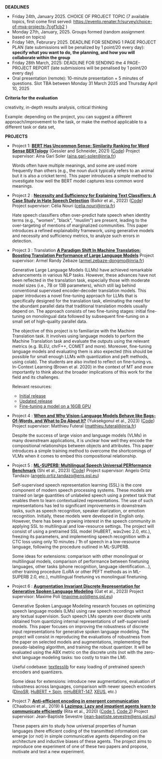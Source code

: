 **DEADLINES**
- Friday 24th, January 2025. CHOICE OF PROJECT TOPIC (7 available topics, first come first served: https://evento.renater.fr/survey/choice-of-mva-projects-7cgf1cb2 )
- Monday 27th, January, 2025. Groups formed (random assignment based on topics)
- Friday 14th, Februrary 2025. DEADLINE FOR SENDING 1 PAGE PROJECT PLAN (late submissions will be penalized by 1 point/20 every day): **specify what you want to do, the planning, and how you will collaborate within the group**
- Friday 28th March, 2025: DEADLINE FOR SENDING the 4 PAGE-PROJECT REPORT (late submissions will be penalised by 1 point/20 every day)
- Oral presentation (remote): 10-minute presentation + 5 minutes of questions. Slot TBA between Monday 31 March 2025 and Thursday April 10, 2025

**Criteria for the evaluation**

creativity, in-depth results analysis, critical thinking

Example: depending on the project, you can suggest a different approach/improvement to the task, or make the method applicable to a different task or data set,


**PROJECTS**

- Project 1:  [**BERT Has Uncommon Sense: Similarity Ranking for Word Sense BERTology**](https://aclanthology.org/2021.blackboxnlp-1.43/) (Gessler and Schneider, 2021) ([Code](https://github.com/lgessler/bert-has-uncommon-sense/tree/master))
  Project supervisor: Aina Garí Soler (aina.gari-soler@inria.fr)
  
  Words often have multiple meanings, and some are used more frequently than others (e.g., the noun _duck_ typically refers to an animal but it is also a cricket term). This paper introduces a simple method to investigate how well the BERT model captures less common word meanings. 

- Project 2 : [**Necessity and Sufficiency for Explaining Text Classifiers: A Case Study in Hate Speech Detection**](https://arxiv.org/abs/2205.03302) (Balkir et al., 2022) ([Code](https://github.com/esmab/necessity-sufficiency/tree/main))
  Project supervisor: Célia Nouri (celia.nouri@inria.fr)

  Hate speech classifiers often over-predict hate speech when identity terms (e.g., "women", "black", "muslim") are present, leading to the over-targeting of mentions of marginalized communities. This paper introduces a refined explainability framework, using generative models and necessity and sufficiency metrics, to analyze such errors in detection.

- Project 3 : Translation [**A Paradigm Shift In Machine Translation: Boosting Translation Performance of Large Language Models**](https://arxiv.org/pdf/2309.11674)
  Project supervisor: Armel Randy Zebaze (armel.zebaze-dongmo@inria.fr)

  Generative Large Language Models (LLMs) have achieved remarkable advancements in various NLP tasks. However, these advances have not been reflected in the translation task, especially those with moderate model sizes (i.e., 7B or 13B parameters), which still lag behind conventional supervised encoder-decoder translation models. This paper introduces a novel fine-tuning approach for LLMs that is specifically designed for the translation task, eliminating the need for the abundant parallel data that traditional translation models usually depend on. The approach consists of two fine-tuning stages: initial fine-tuning on monolingual data followed by subsequent fine-tuning on a small set of high-quality parallel data.

  The objective of this project is to familiarize with the Machine Translation task. It involves using language models to perform the Machine Translation task and evaluate the outputs using the relevant metrics (e.g. BLEU, chrF++, COMET and more). Moreover, fine-tuning language models and evaluating them is also expected (this should be possible for small enough LLMs with quantization and peft methods, using colab). The students are also invited to reflect on fine-tuning vs. In-Context Learning (Brown et al. 2020) in the context of MT and more importantly to think about the broader implications of this work for the field and its challenges.

  Relevant resources:
    - [Initial release](https://github.com/fe1ixxu/ALMA/tree/a3cc7877752779346312bb07798172eadc83d692)
    - [Updated release](https://github.com/fe1ixxu/ALMA)
    - [Fine-tuning a model on a 16GB GPU](https://colab.research.google.com/github/ashishpatel26/LLM-Finetuning/blob/main/2.Fine_Tune_Your_Own_Llama_2_Model_in_a_Colab_Notebook.ipynb)
  
- Project 4 :   [**When and Why Vision-Language Models Behave like Bags-Of-Words, and What to Do About It?**](https://openreview.net/pdf?id=KRLUvxh8uaX) (Yuksekgonul et al., 2023) ([Code](https://github.com/vinid/neg_clip)) Project supervisor: Matthieu Futeral (matthieu.futeral@inria.fr)

  Despite the success of large vision and language models (VLMs) in many downstream applications, it is unclear how well they encode the compositional relationships between objects and attributes. This paper introduces a simple training method to overcome the shortcomings of VLMs when it comes to embed this compositional relationship.

- Project 5 : [**ML-SUPERB: Multilingual Speech Universal PERformance Benchmark**](https://www.isca-archive.org/interspeech_2023/shi23g_interspeech.html) (Shi et al., 2023) ([Code](https://github.com/espnet/espnet/tree/master/egs2/ml_superb)) Project supervisor: Angelo Ortiz Tandazo (angelo.ortiz.tandazo@ens.psl.eu)

  Self-supervised speech representation learning (SSL) is the core component of modern speech processing systems. These models are trained on large quantities of unlabeled speech using a pretext task that enables them to learn contextualized representations. The use of such representations has led to significant improvements in downstream tasks, such as speech recognition, speaker diarization, or emotion recognition. Initially, these models were developed in English only. However, there has been a growing interest in the speech community in applying SSL to multilingual and low-resource settings. The project will consist of using a pretrained SSL model (HuBERT, wav2vec 2.0, etc.), freezing its parameters, and implementing speech recognition with a CTC loss using only 10 minutes / 1h of speech in a low-resource language, following the procedure outlined in ML-SUPERB.

  Some ideas for extensions: comparison with other monolingual or multilingual models, comparison of performance between finetuning languages, other tasks (phone recognition, language identification...), other training procedure (LoRA or other PEFT methods as in ML-SUPERB 2.0, etc.), multilingual finetuning vs monolingual finetuning.

- Project 6 : [**Augmentation Invariant Discrete Representation for Generative Spoken Language Modeling**](https://aclanthology.org/2023.iwslt-1.46) (Gat et al., 2023) Project supervisor: Maxime Poli (maxime.poli@ens.psl.eu)

  Generative Spoken Language Modeling research focuses on optimizing speech language models (LMs) using raw speech recordings without any textual supervision. Such speech LMs operate over discrete units obtained from quantizing internal representations of self-supervised models. This paper focuses on improving the robustness of discrete input representations for generative spoken language modeling. The project will consist in reproducing the evaluations of robustness from the paper on selected models and augmentations, implementing the pseudo-labeling algorithm, and training the robust quantizer. It will be evaluated using the ABX metric on the discrete units (not with the zero-shot language modeling tasks: too costly to train the LM).

  Useful codebase: [textlesslib](https://github.com/facebookresearch/textlesslib) for easy loading of pretrained speech encoders and quantizers.

  Some ideas for extensions: introduce new augmentations, evaluation of robustness across languages, comparison with newer speech encoders ([DinoSR](https://proceedings.neurips.cc/paper_files/paper/2023/hash/b6404bf461c3c3186bdf5f55756af908-Abstract-Conference.html), [HuBERT + Spin](https://www.isca-archive.org/interspeech_2023/chang23_interspeech.html), [mHuBERT-147](https://arxiv.org/abs/2406.06371), [XEUS](https://aclanthology.org/2024.emnlp-main.570/), etc.)

- Project 7: [**Anti-efficient encoding in emergent communication**](https://papers.nips.cc/paper/2019/file/31ca0ca71184bbdb3de7b20a51e88e90-Paper.pdf) (Chaabouni et al., 2019) & [**Lazimpa: Lazy and impatient agents learn to communicate efficiently**](https://www.aclweb.org/anthology/2020.conll-1.26/) (Rita et al., 2020) ([Code 1](https://github.com/facebookresearch/EGG), [Code 2](https://github.com/MathieuRita/Lazimpa)) Project supervisor: Jean-Baptiste Sevestre (jean-baptiste.sevestre@ens.psl.eu)
 	
  These papers aim to study how universal properties of human languages (here efficient coding of the transmitted information) can emerge (or not) in simple communicative agents depending on the architecture and inductive biases of these agents. The project aims to reproduce one experiment of one of these two papers and propose, motivate and test a new experiment.
